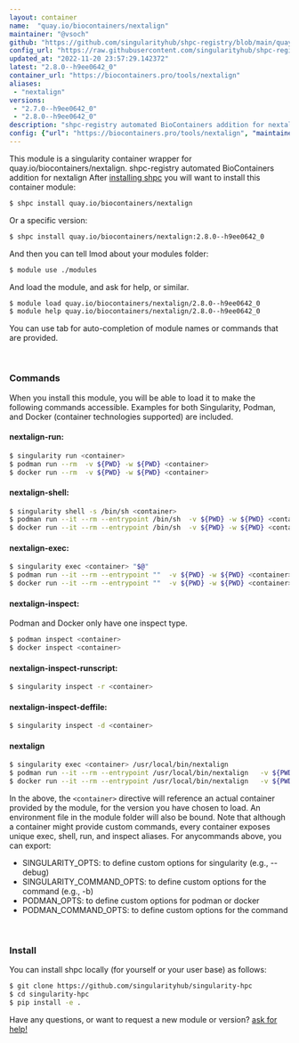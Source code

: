 ```yaml
---
layout: container
name:  "quay.io/biocontainers/nextalign"
maintainer: "@vsoch"
github: "https://github.com/singularityhub/shpc-registry/blob/main/quay.io/biocontainers/nextalign/container.yaml"
config_url: "https://raw.githubusercontent.com/singularityhub/shpc-registry/main/quay.io/biocontainers/nextalign/container.yaml"
updated_at: "2022-11-20 23:57:29.142372"
latest: "2.8.0--h9ee0642_0"
container_url: "https://biocontainers.pro/tools/nextalign"
aliases:
 - "nextalign"
versions:
 - "2.7.0--h9ee0642_0"
 - "2.8.0--h9ee0642_0"
description: "shpc-registry automated BioContainers addition for nextalign"
config: {"url": "https://biocontainers.pro/tools/nextalign", "maintainer": "@vsoch", "description": "shpc-registry automated BioContainers addition for nextalign", "latest": {"2.8.0--h9ee0642_0": "sha256:1e1f96e33a05809cae185848a27fcc8f0691c32c34973eefa90af331df5d2ebd"}, "tags": {"2.7.0--h9ee0642_0": "sha256:d7d53b9e97bf7b17d8c3d2e6b6ec964a992be6d00dc54ff67614f0d1fe9b7c4e", "2.8.0--h9ee0642_0": "sha256:1e1f96e33a05809cae185848a27fcc8f0691c32c34973eefa90af331df5d2ebd"}, "docker": "quay.io/biocontainers/nextalign", "aliases": {"nextalign": "/usr/local/bin/nextalign"}}
---
```


This module is a singularity container wrapper for quay.io/biocontainers/nextalign.
shpc-registry automated BioContainers addition for nextalign
After [installing shpc](#install) you will want to install this container module:


```bash
$ shpc install quay.io/biocontainers/nextalign
```

Or a specific version:

```bash
$ shpc install quay.io/biocontainers/nextalign:2.8.0--h9ee0642_0
```

And then you can tell lmod about your modules folder:

```bash
$ module use ./modules
```

And load the module, and ask for help, or similar.

```bash
$ module load quay.io/biocontainers/nextalign/2.8.0--h9ee0642_0
$ module help quay.io/biocontainers/nextalign/2.8.0--h9ee0642_0
```

You can use tab for auto-completion of module names or commands that are provided.

<br>

### Commands

When you install this module, you will be able to load it to make the following commands accessible.
Examples for both Singularity, Podman, and Docker (container technologies supported) are included.

#### nextalign-run:

```bash
$ singularity run <container>
$ podman run --rm  -v ${PWD} -w ${PWD} <container>
$ docker run --rm  -v ${PWD} -w ${PWD} <container>
```

#### nextalign-shell:

```bash
$ singularity shell -s /bin/sh <container>
$ podman run --it --rm --entrypoint /bin/sh  -v ${PWD} -w ${PWD} <container>
$ docker run --it --rm --entrypoint /bin/sh  -v ${PWD} -w ${PWD} <container>
```

#### nextalign-exec:

```bash
$ singularity exec <container> "$@"
$ podman run --it --rm --entrypoint ""  -v ${PWD} -w ${PWD} <container> "$@"
$ docker run --it --rm --entrypoint ""  -v ${PWD} -w ${PWD} <container> "$@"
```

#### nextalign-inspect:

Podman and Docker only have one inspect type.

```bash
$ podman inspect <container>
$ docker inspect <container>
```

#### nextalign-inspect-runscript:

```bash
$ singularity inspect -r <container>
```

#### nextalign-inspect-deffile:

```bash
$ singularity inspect -d <container>
```


#### nextalign

```bash
$ singularity exec <container> /usr/local/bin/nextalign
$ podman run --it --rm --entrypoint /usr/local/bin/nextalign   -v ${PWD} -w ${PWD} <container> -c " $@"
$ docker run --it --rm --entrypoint /usr/local/bin/nextalign   -v ${PWD} -w ${PWD} <container> -c " $@"
```



In the above, the `<container>` directive will reference an actual container provided
by the module, for the version you have chosen to load. An environment file in the
module folder will also be bound. Note that although a container
might provide custom commands, every container exposes unique exec, shell, run, and
inspect aliases. For anycommands above, you can export:

 - SINGULARITY_OPTS: to define custom options for singularity (e.g., --debug)
 - SINGULARITY_COMMAND_OPTS: to define custom options for the command (e.g., -b)
 - PODMAN_OPTS: to define custom options for podman or docker
 - PODMAN_COMMAND_OPTS: to define custom options for the command

<br>

### Install

You can install shpc locally (for yourself or your user base) as follows:

```bash
$ git clone https://github.com/singularityhub/singularity-hpc
$ cd singularity-hpc
$ pip install -e .
```

Have any questions, or want to request a new module or version? [ask for help!](https://github.com/singularityhub/singularity-hpc/issues)